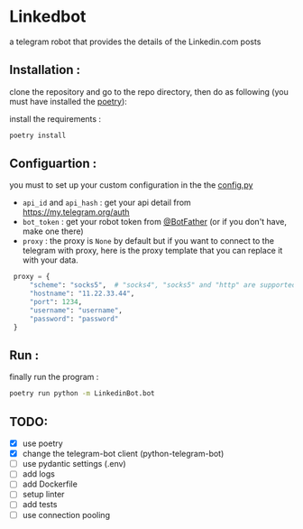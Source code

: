 # Linkedbot
a telegram robot that provides the details of the Linkedin.com posts

## Installation :
clone the repository and go to the repo directory, then do as following (you must have installed the [poetry](https://python-poetry.org/)):

install the requirements :  
```bash
poetry install
```

## Configuartion :  
you must to set up your custom configuration in the the [config.py](https://github.com/AmirAref/Linkedbot/blob/master/config.py)  
- `api_id` and `api_hash` : get your api detail from https://my.telegram.org/auth
- `bot_token` : get your robot token from [@BotFather](https://t.me/BotFather) (or if you don't have, make one there)
- `proxy` : the proxy is `None` by default but if you want to connect to the telegram with proxy, here is the proxy template that you can replace it with your data.
```python
 proxy = {
     "scheme": "socks5",  # "socks4", "socks5" and "http" are supported
     "hostname": "11.22.33.44",
     "port": 1234,
     "username": "username",
     "password": "password"
 }
 ```

## Run :
finally run the program :
```bash
poetry run python -m LinkedinBot.bot
```


## TODO:
- [x] use poetry
- [x] change the telegram-bot client (python-telegram-bot)
- [ ] use pydantic settings (.env)
- [ ] add logs
- [ ] add Dockerfile
- [ ] setup linter
- [ ] add tests
- [ ] use connection pooling